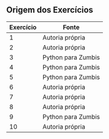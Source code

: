 ## Origem dos Exercícios

| Exercício | Fonte              |
|-----------|--------------------|
| 1         | Autoria própria    |
| 2         | Autoria própria    |
| 3         | Python para Zumbis |
| 4         | Python para Zumbis |
| 5         | Python para Zumbis |
| 6         | Autoria própria    |
| 7         | Autoria própria    |
| 8         | Autoria própria    |
| 9         | Python para Zumbis |
| 10        |  Autoria própria   |
